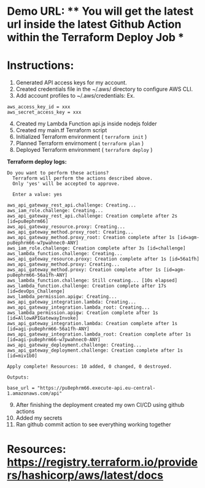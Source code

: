 # Demo URL: ** You will get the latest url inside the latest Github Action within the Terraform Deploy Job *


# Instructions:

1. Generated API access keys for my account.
2. Created credentials file in the ~/.aws/ directory to configure AWS CLI.
3. Add account profiles to ~/.aws/credentials: Ex. 
```[default]
aws_access_key_id = xxx
aws_secret_access_key = xxx
```
4. Created my Lambda Function api.js inside nodejs folder
5. Created my main.tf Terraform script
6. Initialized Terraform environment  ( ``` terraform init ``` ) 
7. Planned Terraform envirnoment ( ``` terraform plan ``` )
8. Deployed Terraform environment ( ``` terraform deploy ``` )

**Terraform deploy logs:**
```
Do you want to perform these actions?
  Terraform will perform the actions described above.
  Only 'yes' will be accepted to approve.

  Enter a value: yes

aws_api_gateway_rest_api.challenge: Creating...
aws_iam_role.challenge: Creating...
aws_api_gateway_rest_api.challenge: Creation complete after 2s [id=pu8ephrm66]
aws_api_gateway_resource.proxy: Creating...
aws_api_gateway_method.proxy_root: Creating...
aws_api_gateway_method.proxy_root: Creation complete after 1s [id=agm-pu8ephrm66-w7pwahnec0-ANY]
aws_iam_role.challenge: Creation complete after 3s [id=challenge]
aws_lambda_function.challenge: Creating...
aws_api_gateway_resource.proxy: Creation complete after 1s [id=56a1fh]
aws_api_gateway_method.proxy: Creating...
aws_api_gateway_method.proxy: Creation complete after 1s [id=agm-pu8ephrm66-56a1fh-ANY]
aws_lambda_function.challenge: Still creating... [10s elapsed]
aws_lambda_function.challenge: Creation complete after 17s [id=devOps_Challenge]
aws_lambda_permission.apigw: Creating...
aws_api_gateway_integration.lambda: Creating...
aws_api_gateway_integration.lambda_root: Creating...
aws_lambda_permission.apigw: Creation complete after 1s [id=AllowAPIGatewayInvoke]
aws_api_gateway_integration.lambda: Creation complete after 1s [id=agi-pu8ephrm66-56a1fh-ANY]
aws_api_gateway_integration.lambda_root: Creation complete after 1s [id=agi-pu8ephrm66-w7pwahnec0-ANY]
aws_api_gateway_deployment.challenge: Creating...
aws_api_gateway_deployment.challenge: Creation complete after 1s [id=miv1b0]

Apply complete! Resources: 10 added, 0 changed, 0 destroyed.

Outputs:

base_url = "https://pu8ephrm66.execute-api.eu-central-1.amazonaws.com/api"

```

9. After finishing the deployment created my own CI/CD using github actions
10. Added my secrets 
11. Ran github commit action to see everything working together



# Resources: https://registry.terraform.io/providers/hashicorp/aws/latest/docs
